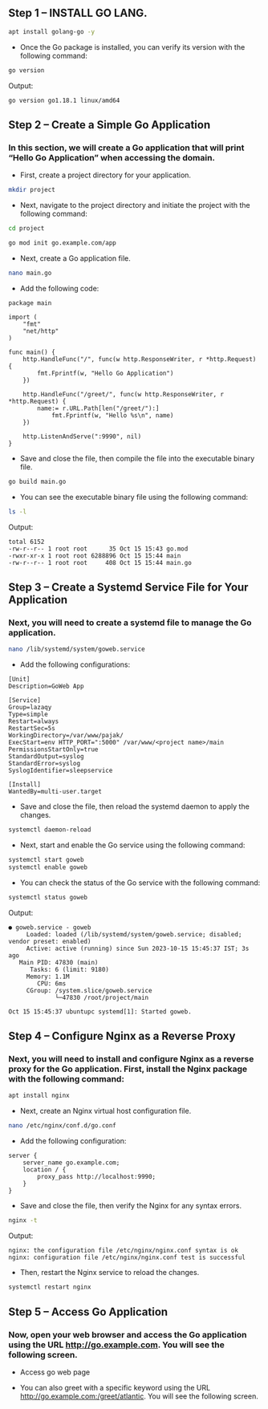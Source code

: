 
## Step 1 –  INSTALL GO LANG. ##

```bash
apt install golang-go -y
```

- Once the Go package is installed, you can verify its version with the following command:

```bash
go version
```

Output:
```
go version go1.18.1 linux/amd64
```

## Step 2 – Create a Simple Go Application ##
### In this section, we will create a Go application that will print “Hello Go Application” when accessing the domain. ###

- First, create a project directory for your application.
```bash
mkdir project
```
- Next, navigate to the project directory and initiate the project with the following command:
```bash
cd project
```
```bash
go mod init go.example.com/app
```
- Next, create a Go application file.
```bash
nano main.go
```
- Add the following code:
```
package main

import (
    "fmt"
    "net/http"
)

func main() {
    http.HandleFunc("/", func(w http.ResponseWriter, r *http.Request) {
        fmt.Fprintf(w, "Hello Go Application")
    })

    http.HandleFunc("/greet/", func(w http.ResponseWriter, r *http.Request) {
        name:= r.URL.Path[len("/greet/"):]
            fmt.Fprintf(w, "Hello %s\n", name)
    })

    http.ListenAndServe(":9990", nil)
}
```
- Save and close the file, then compile the file into the executable binary file.
```bash
go build main.go
```
- You can see the executable binary file using the following command:
```bash
ls -l
```
Output:
```
total 6152
-rw-r--r-- 1 root root      35 Oct 15 15:43 go.mod
-rwxr-xr-x 1 root root 6288896 Oct 15 15:44 main
-rw-r--r-- 1 root root     408 Oct 15 15:44 main.go
```
## Step 3 – Create a Systemd Service File for Your Application ##
### Next, you will need to create a systemd file to manage the Go application. ###
```bash
nano /lib/systemd/system/goweb.service
```
- Add the following configurations:

```
[Unit]
Description=GoWeb App

[Service]
Group=lazaqy
Type=simple
Restart=always
RestartSec=5s
WorkingDirectory=/var/www/pajak/
ExecStart=env HTTP_PORT=":5000" /var/www/<project name>/main
PermissionsStartOnly=true
StandardOutput=syslog
StandardError=syslog
SyslogIdentifier=sleepservice

[Install]
WantedBy=multi-user.target
```
- Save and close the file, then reload the systemd daemon to apply the changes.
```bash
systemctl daemon-reload
```
- Next, start and enable the Go service using the following command:
```bash
systemctl start goweb
systemctl enable goweb
```
- You can check the status of the Go service with the following command:
```bash
systemctl status goweb
```
Output:
```
● goweb.service - goweb
     Loaded: loaded (/lib/systemd/system/goweb.service; disabled; vendor preset: enabled)
     Active: active (running) since Sun 2023-10-15 15:45:37 IST; 3s ago
   Main PID: 47830 (main)
      Tasks: 6 (limit: 9180)
     Memory: 1.1M
        CPU: 6ms
     CGroup: /system.slice/goweb.service
             └─47830 /root/project/main

Oct 15 15:45:37 ubuntupc systemd[1]: Started goweb.
```

## Step 4 – Configure Nginx as a Reverse Proxy ##
### Next, you will need to install and configure Nginx as a reverse proxy for the Go application. First, install the Nginx package with the following command: ###
```bash
apt install nginx
```
- Next, create an Nginx virtual host configuration file.
```bash
nano /etc/nginx/conf.d/go.conf
```
- Add the following configuration:
```
server {
    server_name go.example.com;
    location / {
        proxy_pass http://localhost:9990;
    }
}
```
- Save and close the file, then verify the Nginx for any syntax errors.
```bash
nginx -t
```
Output:
```
nginx: the configuration file /etc/nginx/nginx.conf syntax is ok
nginx: configuration file /etc/nginx/nginx.conf test is successful
```
- Then, restart the Nginx service to reload the changes.
```bash
systemctl restart nginx
```

## Step 5 – Access Go Application ##
### Now, open your web browser and access the Go application using the URL http://go.example.com. You will see the following screen. ###

- Access go web page

- You can also greet with a specific keyword using the URL http://go.example.com:/greet/atlantic. You will see the following screen.
